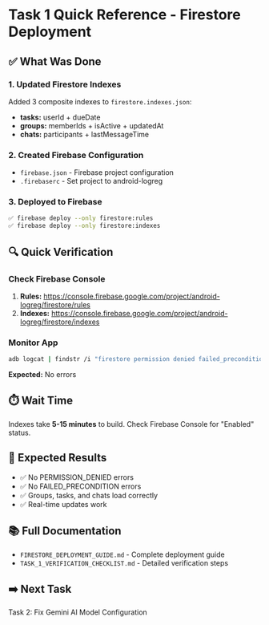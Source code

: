 # Task 1 Quick Reference - Firestore Deployment

## ✅ What Was Done

### 1. Updated Firestore Indexes
Added 3 composite indexes to `firestore.indexes.json`:
- **tasks:** userId + dueDate
- **groups:** memberIds + isActive + updatedAt  
- **chats:** participants + lastMessageTime

### 2. Created Firebase Configuration
- `firebase.json` - Firebase project configuration
- `.firebaserc` - Set project to android-logreg

### 3. Deployed to Firebase
```bash
✅ firebase deploy --only firestore:rules
✅ firebase deploy --only firestore:indexes
```

## 🔍 Quick Verification

### Check Firebase Console
1. **Rules:** https://console.firebase.google.com/project/android-logreg/firestore/rules
2. **Indexes:** https://console.firebase.google.com/project/android-logreg/firestore/indexes

### Monitor App
```bash
adb logcat | findstr /i "firestore permission denied failed_precondition"
```
**Expected:** No errors

## ⏱️ Wait Time
Indexes take **5-15 minutes** to build. Check Firebase Console for "Enabled" status.

## 🎯 Expected Results
- ✅ No PERMISSION_DENIED errors
- ✅ No FAILED_PRECONDITION errors
- ✅ Groups, tasks, and chats load correctly
- ✅ Real-time updates work

## 📚 Full Documentation
- `FIRESTORE_DEPLOYMENT_GUIDE.md` - Complete deployment guide
- `TASK_1_VERIFICATION_CHECKLIST.md` - Detailed verification steps

## ➡️ Next Task
Task 2: Fix Gemini AI Model Configuration
